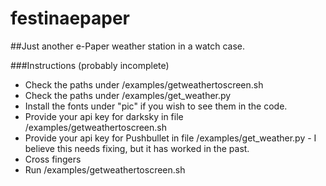# festinaepaper
##Just another e-Paper weather station in a watch case.

###Instructions (probably incomplete)
- Check the paths under /examples/getweathertoscreen.sh
- Check the paths under /examples/get_weather.py
- Install the fonts under "pic" if you wish to see them in the code.
- Provide your api key for darksky in file /examples/getweathertoscreen.sh
- Provide your api key for Pushbullet in file /examples/get_weather.py - I believe this needs fixing, but it has worked in the past.
- Cross fingers
- Run /examples/getweathertoscreen.sh
